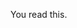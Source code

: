 You read this.
<!---
p5yk0g3n3s1s/p5yk0g3n3s1s is a ✨ special ✨ repository because its `README.md` (this file) appears on your GitHub profile.
You can click the Preview link to take a look at your changes.
--->
